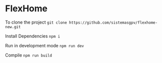 # FlexHome

To clone the project
`git clone https://github.com/sistemasgpv/flexhome-new.git`

Install Dependencies
`npm i`

Run in development mode
`npm run dev`

Compile
`npm run build`
